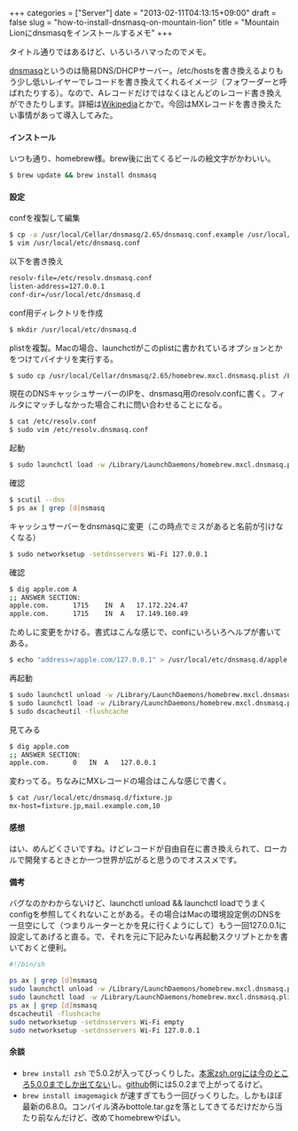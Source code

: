 +++
categories = ["Server"]
date = "2013-02-11T04:13:15+09:00"
draft = false
slug = "how-to-install-dnsmasq-on-mountain-lion"
title = "Mountain Lionにdnsmasqをインストールするメモ"
+++

タイトル通りではあるけど、いろいろハマったのでメモ。

[dnsmasq](http://www.thekelleys.org.uk/dnsmasq/doc.html)というのは簡易DNS/DHCPサーバー。/etc/hostsを書き換えるよりもう少し低いレイヤーでレコードを書き換えてくれるイメージ（フォワーダーと呼ばれたりする）。なので、Aレコードだけではなくほとんどのレコード書き換えができたりします。詳細は[Wikipedia](http://ja.wikipedia.org/wiki/Dnsmasq)とかで。今回はMXレコードを書き換えたい事情があって導入してみた。

#### インストール

いつも通り、homebrew様。brew後に出てくるビールの絵文字がかわいい。

```bash
$ brew update && brew install dnsmasq
```

#### 設定

confを複製して編集

```bash
$ cp -a /usr/local/Cellar/dnsmasq/2.65/dnsmasq.conf.example /usr/local/etc/dnsmasq.conf
$ vim /usr/local/etc/dnsmasq.conf
```

以下を書き換え

```bash
resolv-file=/etc/resolv.dnsmasq.conf
listen-address=127.0.0.1
conf-dir=/usr/local/etc/dnsmasq.d
```

conf用ディレクトリを作成

```bash
$ mkdir /usr/local/etc/dnsmasq.d
```

plistを複製。Macの場合、launchctlがこのplistに書かれているオプションとかをつけてバイナリを実行する。

```bash
$ sudo cp /usr/local/Cellar/dnsmasq/2.65/homebrew.mxcl.dnsmasq.plist /Library/LaunchDaemons
```

現在のDNSキャッシュサーバーのIPを、dnsmasq用のresolv.confに書く。フィルタにマッチしなかった場合これに問い合わせることになる。

```bash
$ cat /etc/resolv.conf
$ sudo vim /etc/resolv.dnsmasq.conf
```

起動

```bash
$ sudo launchctl load -w /Library/LaunchDaemons/homebrew.mxcl.dnsmasq.plist
```

確認

```bash
$ scutil --dns
$ ps ax | grep [d]nsmasq
```

キャッシュサーバーをdnsmasqに変更（この時点でミスがあると名前が引けなくなる）

```bash
$ sudo networksetup -setdnsservers Wi-Fi 127.0.0.1
```

確認

```bash
$ dig apple.com A
;; ANSWER SECTION:
apple.com.		1715	IN	A	17.172.224.47
apple.com.		1715	IN	A	17.149.160.49
```

ためしに変更をかける。書式はこんな感じで、confにいろいろヘルプが書いてある。

```bash
$ echo "address=/apple.com/127.0.0.1" > /usr/local/etc/dnsmasq.d/apple.com
```

再起動

```bash
$ sudo launchctl unload -w /Library/LaunchDaemons/homebrew.mxcl.dnsmasq.plist
$ sudo launchctl load -w /Library/LaunchDaemons/homebrew.mxcl.dnsmasq.plist
$ sudo dscacheutil -flushcache
```

見てみる

```bash
$ dig apple.com
;; ANSWER SECTION:
apple.com.		0	IN	A	127.0.0.1
```

変わってる。ちなみにMXレコードの場合はこんな感じで書く。

```bash
$ cat /usr/local/etc/dnsmasq.d/fixture.jp
mx-host=fixture.jp,mail.example.com,10
```

#### 感想

はい、めんどくさいですね。けどレコードが自由自在に書き換えられて、ローカルで開発するときとか一つ世界が広がると思うのでオススメです。

#### 備考

バグなのかわからないけど、launchctl unload &amp;&amp; launchctl loadでうまくconfigを参照してくれないことがある。その場合はMacの環境設定側のDNSを一旦空にして（つまりルーターとかを見に行くようにして）もう一回127.0.0.1に設定してあげると直る。で、それを元に下記みたいな再起動スクリプトとかを書いておくと便利。

```bash
#!/bin/sh

ps ax | grep [d]nsmasq
sudo launchctl unload -w /Library/LaunchDaemons/homebrew.mxcl.dnsmasq.plist
sudo launchctl load -w /Library/LaunchDaemons/homebrew.mxcl.dnsmasq.plist
ps ax | grep [d]nsmasq
dscacheutil -flushcache
sudo networksetup -setdnsservers Wi-Fi empty
sudo networksetup -setdnsservers Wi-Fi 127.0.0.1
```

#### 余談
- `brew install zsh` で5.0.2が入ってびっくりした。[本家zsh.orgには今のところ5.0.0までしか出てない](http://zsh.sourceforge.net/Arc/source.html)し。[github](https://github.com/zsh-users/zsh)側には5.0.2まで上がってるけど。
- `brew install imagemagick` が速すぎてもう一回びっくりした。しかもほぼ最新の6.8.0。コンパイル済みbottole.tar.gzを落としてきてるだけだから当たり前なんだけど、改めてhomebrewやばい。
